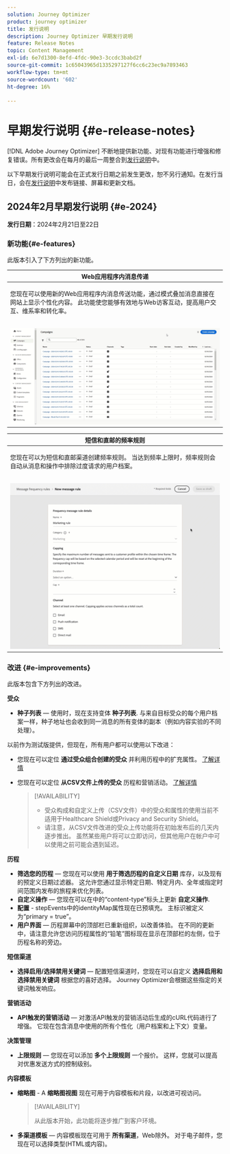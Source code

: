 ```yaml
---
solution: Journey Optimizer
product: journey optimizer
title: 发行说明
description: Journey Optimizer 早期发行说明
feature: Release Notes
topic: Content Management
exl-id: 6e7d1300-8efd-4fdc-90e3-3ccdc3babd2f
source-git-commit: 1c65043965d1335297127f6cc6c23ec9a7893463
workflow-type: tm+mt
source-wordcount: '602'
ht-degree: 16%

---
```


# 早期发行说明 {#e-release-notes}

[!DNL Adobe Journey Optimizer] 不断地提供新功能、对现有功能进行增强和修复错误。所有更改会在每月的最后一周整合到[发行说明](release-notes.md)中。

以下早期发行说明可能会在正式发行日期之前发生更改，恕不另行通知。在发行当日，会在[发行说明](release-notes.md)中发布链接、屏幕和更新文档。

## 2024年2月早期发行说明 {#e-2024}

**发行日期**：2024年2月21日至22日

### 新功能{#e-features}

此版本引入了下方列出的新功能。


<table>
<thead>
<tr>
<th><strong>Web应用程序内消息传递</strong><br/></th>
</tr>
</thead>
<tbody>
<tr>
<td>
<p>您现在可以使用新的Web应用程序内消息传送功能，通过模式叠加消息直接在网站上显示个性化内容。 此功能使您能够有效地与Web访客互动，提高用户交互、维系率和转化率。<br/><br/></p>
<img src="assets/do-not-localize/web_inapp.gif">
</tr>
</tbody>
</table>


<table>
<thead>
<tr>
<th><strong>短信和直邮的频率规则</strong><br/></th>
</tr>
</thead>
<tbody>
<tr>
<td>
<p>您现在可以为短信和直邮渠道创建频率规则。 当达到频率上限时，频率规则会自动从消息和操作中排除过度请求的用户档案。 <br/><br/></p>
<img src="assets/do-not-localize/sms-dm-rules.gif">
</tr>
</tbody>
</table>

### 改进 {#e-improvements}

此版本包含下方列出的改进。

**受众**

* **种子列表**  — 使用时，现在支持变体 **种子列表**. 与来自目标受众的每个用户档案一样，种子地址也会收到同一消息的所有变体的副本（例如内容实验的不同处理）。

以前作为测试版提供，但现在，所有用户都可以使用以下改进：

* 您现在可以定位 **通过受众组合创建的受众** 并利用历程中的扩充属性。 [了解详情](../building-journeys/read-audience.md)

* 您现在可以定位 **从CSV文件上传的受众** 历程和营销活动。 [了解详情](../audience/about-audiences.md#segments-in-journey-optimizer)

  >[!AVAILABILITY]
  >
  >* 受众构成和自定义上传（CSV文件）中的受众和属性的使用当前不适用于Healthcare Shield或Privacy and Security Shield。
  >* 请注意，从CSV文件改进的受众上传功能将在初始发布后的几天内逐步推出。 虽然某些用户将可以立即访问，但其他用户在帐户中可以使用之前可能会遇到延迟。

**历程**

* **筛选您的历程**  — 您现在可以使用 **用于筛选历程的自定义日期** 库存，以及现有的预定义日期过滤器。 这允许您通过显示特定日期、特定月内、全年或指定时间范围内发布的旅程来优化列表。
* **自定义操作**  — 您现在可以在中的“content-type”标头上更新 **自定义操作**.
* **配置** - stepEvents中的identityMap属性现在已预填充。 主标识被定义为“primary = true”。
* **用户界面**  — 历程屏幕中的顶部栏已重新组织，以改善体验。 在不同的更新中，请注意允许您访问历程属性的“铅笔”图标现在显示在顶部栏的左侧，位于历程名称的旁边。

**短信渠道**

* **选择启用/选择禁用关键词**  — 配置短信渠道时，您现在可以自定义 **选择启用和选择禁用关键词** 根据您的喜好选择。 Journey Optimizer会根据这些指定的关键词触发响应。

**营销活动**

* **API触发的营销活动**  — 对激活API触发的营销活动后生成的cURL代码进行了增强。 它现在包含消息中使用的所有个性化（用户档案和上下文）变量。

**决策管理**

* **上限规则**  — 您现在可以添加 **多个上限规则** 一个报价。 这样，您就可以提高对优惠发送方式的控制级别。

**内容模板**

* **缩略图** - A **缩略图视图** 现在可用于内容模板和片段，以改进可视访问。

  >[!AVAILABILITY]
  >
  >从此版本开始，此功能将逐步推广到客户环境。

* **多渠道模板**  — 内容模板现在可用于 **所有渠道**，Web除外。 对于电子邮件，您现在可以选择类型(HTML或内容)。
